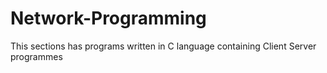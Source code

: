 # Network-Programming
This sections has programs written in C language containing Client Server programmes
